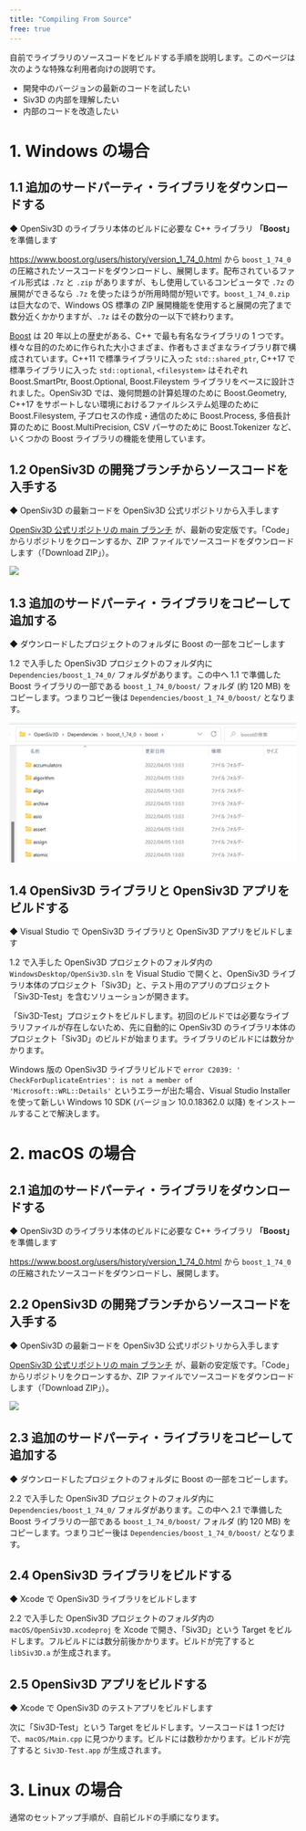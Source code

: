 ```yaml
---
title: "Compiling From Source"
free: true
---
```


自前でライブラリのソースコードをビルドする手順を説明します。このページは次のような特殊な利用者向けの説明です。

- 開発中のバージョンの最新のコードを試したい
- Siv3D の内部を理解したい
- 内部のコードを改造したい

# 1. Windows の場合

## 1.1 追加のサードパーティ・ライブラリをダウンロードする
◆ OpenSiv3D のライブラリ本体のビルドに必要な C++ ライブラリ **「Boost」** を準備します

https://www.boost.org/users/history/version_1_74_0.html から `boost_1_74_0` の圧縮されたソースコードをダウンロードし、展開します。配布されているファイル形式は `.7z` と `.zip` がありますが、もし使用しているコンピュータで `.7z` の展開ができるなら `.7z` を使ったほうが所用時間が短いです。`boost_1_74_0.zip` は巨大なので、Windows OS 標準の ZIP 展開機能を使用すると展開の完了まで数分近くかかりますが、`.7z` はその数分の一以下で終わります。

[Boost](https://www.boost.org/) は 20 年以上の歴史がある、C++ で最も有名なライブラリの 1 つです。様々な目的のために作られた大小さまざま、作者もさまざまなライブラリ群で構成されています。C++11 で標準ライブラリに入った `std::shared_ptr`, C++17 で標準ライブラリに入った `std::optional`, `<filesystem>` はそれぞれ Boost.SmartPtr, Boost.Optional, Boost.Fileystem ライブラリをベースに設計されました。OpenSiv3D では、幾何問題の計算処理のために Boost.Geometry, C++17 をサポートしない環境におけるファイルシステム処理のために Boost.Filesystem, 子プロセスの作成・通信のために Boost.Process, 多倍長計算のために Boost.MultiPrecision, CSV パーサのために Boost.Tokenizer など、いくつかの Boost ライブラリの機能を使用しています。

## 1.2 OpenSiv3D の開発ブランチからソースコードを入手する
◆ OpenSiv3D の最新コードを OpenSiv3D 公式リポジトリから入手します

[OpenSiv3D 公式リポジトリの main ブランチ](https://github.com/Siv3D/OpenSiv3D) が、最新の安定版です。「Code」からリポジトリをクローンするか、ZIP ファイルでソースコードをダウンロードします（「Download ZIP」）。

![](https://storage.googleapis.com/zenn-user-upload/nc8tfa4gj60oyu134d99tboqtla8)

## 1.3 追加のサードパーティ・ライブラリをコピーして追加する
◆ ダウンロードしたプロジェクトのフォルダに Boost の一部をコピーします

1.2 で入手した OpenSiv3D プロジェクトのフォルダ内に `Dependencies/boost_1_74_0/` フォルダがあります。この中へ 1.1 で準備した Boost ライブラリの一部である `boost_1_74_0/boost/` フォルダ (約 120 MB) をコピーします。つまりコピー後は `Dependencies/boost_1_74_0/boost/` となります。

![](/images/doc_v6/manual/boost.png)

## 1.4 OpenSiv3D ライブラリと OpenSiv3D アプリをビルドする
◆ Visual Studio で OpenSiv3D ライブラリと OpenSiv3D アプリをビルドします

1.2 で入手した OpenSiv3D プロジェクトのフォルダ内の `WindowsDesktop/OpenSiv3D.sln` を Visual Studio で開くと、OpenSiv3D ライブラリ本体のプロジェクト「Siv3D」と、テスト用のアプリのプロジェクト「Siv3D-Test」を含むソリューションが開きます。

「Siv3D-Test」プロジェクトをビルドします。初回のビルドでは必要なライブラリファイルが存在しないため、先に自動的に OpenSiv3D のライブラリ本体のプロジェクト「Siv3D」のビルドが始まります。ライブラリのビルドには数分かかります。

Windows 版の OpenSiv3D ライブラリビルドで `error C2039: '​CheckForDuplicateEntries': is not a member of 'Microsoft::WRL::Details'` というエラーが出た場合、Visual Studio Installer を使って新しい Windows 10 SDK (バージョン 10.0.18362.0 以降) をインストールすることで解決します。

# 2. macOS の場合

## 2.1 追加のサードパーティ・ライブラリをダウンロードする
◆ OpenSiv3D のライブラリ本体のビルドに必要な C++ ライブラリ **「Boost」** を準備します

https://www.boost.org/users/history/version_1_74_0.html から `boost_1_74_0` の圧縮されたソースコードをダウンロードし、展開します。

## 2.2 OpenSiv3D の開発ブランチからソースコードを入手する
◆ OpenSiv3D の最新コードを OpenSiv3D 公式リポジトリから入手します

[OpenSiv3D 公式リポジトリの main ブランチ](https://github.com/Siv3D/OpenSiv3D) が、最新の安定版です。「Code」からリポジトリをクローンするか、ZIP ファイルでソースコードをダウンロードします（「Download ZIP」）。

![](https://storage.googleapis.com/zenn-user-upload/nc8tfa4gj60oyu134d99tboqtla8)

## 2.3 追加のサードパーティ・ライブラリをコピーして追加する
◆ ダウンロードしたプロジェクトのフォルダに Boost の一部をコピーします。

2.2 で入手した OpenSiv3D プロジェクトのフォルダ内に `Dependencies/boost_1_74_0/` フォルダがあります。この中へ 2.1 で準備した Boost ライブラリの一部である `boost_1_74_0/boost/` フォルダ (約 120 MB) をコピーします。つまりコピー後は `Dependencies/boost_1_74_0/boost/` となります。

## 2.4 OpenSiv3D ライブラリをビルドする
◆ Xcode で OpenSiv3D ライブラリをビルドします

2.2 で入手した OpenSiv3D プロジェクトのフォルダ内の `macOS/OpenSiv3D.xcodeproj` を Xcode で開き、「Siv3D」という Target をビルドします。フルビルドには数分前後かかります。ビルドが完了すると `libSiv3D.a` が生成されます。

## 2.5 OpenSiv3D アプリをビルドする
◆ Xcode で OpenSiv3D のテストアプリをビルドします

次に「Siv3D-Test」という Target をビルドします。ソースコードは 1 つだけで、`macOS/Main.cpp` に見つかります。ビルドには数秒かかります。ビルドが完了すると `Siv3D-Test.app` が生成されます。


# 3. Linux の場合

通常のセットアップ手順が、自前ビルドの手順になります。

